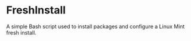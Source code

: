 # FreshInstall
A simple Bash script used to install packages and configure a Linux Mint fresh install. 
